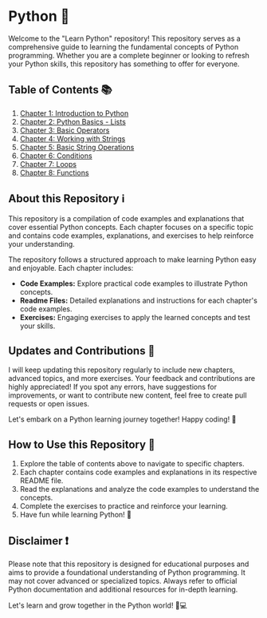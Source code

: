 # Python 🐍

Welcome to the "Learn Python" repository! This repository serves as a comprehensive guide to learning the fundamental concepts of Python programming. Whether you are a complete beginner or looking to refresh your Python skills, this repository has something to offer for everyone.

## Table of Contents 📚

1. [Chapter 1: Introduction to Python](01/)
2. [Chapter 2: Python Basics - Lists](02/)
3. [Chapter 3: Basic Operators](03/)
4. [Chapter 4: Working with Strings](04/)
5. [Chapter 5: Basic String Operations](05/)
6. [Chapter 6: Conditions](06/)
7. [Chapter 7: Loops](07/)
8. [Chapter 8: Functions](08/)

## About this Repository ℹ️

This repository is a compilation of code examples and explanations that cover essential Python concepts. Each chapter focuses on a specific topic and contains code examples, explanations, and exercises to help reinforce your understanding.

The repository follows a structured approach to make learning Python easy and enjoyable. Each chapter includes:

- **Code Examples:** Explore practical code examples to illustrate Python concepts.
- **Readme Files:** Detailed explanations and instructions for each chapter's code examples.
- **Exercises:** Engaging exercises to apply the learned concepts and test your skills.

## Updates and Contributions 🔄

I will keep updating this repository regularly to include new chapters, advanced topics, and more exercises. Your feedback and contributions are highly appreciated! If you spot any errors, have suggestions for improvements, or want to contribute new content, feel free to create pull requests or open issues.

Let's embark on a Python learning journey together! Happy coding! 🚀

## How to Use this Repository 📖

1. Explore the table of contents above to navigate to specific chapters.
2. Each chapter contains code examples and explanations in its respective README file.
3. Read the explanations and analyze the code examples to understand the concepts.
4. Complete the exercises to practice and reinforce your learning.
5. Have fun while learning Python! 🎉

## Disclaimer ❗

Please note that this repository is designed for educational purposes and aims to provide a foundational understanding of Python programming. It may not cover advanced or specialized topics. Always refer to official Python documentation and additional resources for in-depth learning.

Let's learn and grow together in the Python world! 🐍💻
